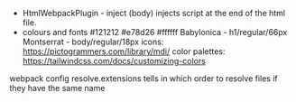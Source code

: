 - HtmlWebpackPlugin - inject (body) injects script at the end of the html file.
- colours and fonts
#121212
#e78d26
#ffffff
Babylonica - h1/regular/66px
Montserrat - body/regular/18px
icons: https://pictogrammers.com/library/mdi/
color palettes: https://tailwindcss.com/docs/customizing-colors

webpack config resolve.extensions tells in which order to resolve files if they have the same name
